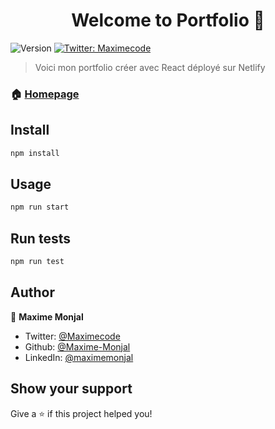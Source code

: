 <h1 align="center">Welcome to Portfolio 👋</h1>
<p>
  <img alt="Version" src="https://img.shields.io/badge/version-0.1.0-blue.svg?cacheSeconds=2592000" />
  <a href="https://twitter.com/Maximecode" target="_blank">
    <img alt="Twitter: Maximecode" src="https://img.shields.io/twitter/follow/Maximecode.svg?style=social" />
  </a>
</p>

> Voici mon portfolio créer avec React déployé sur Netlify

### 🏠 [Homepage](https://maxime-monjal.netlify.app/)

## Install

```sh
npm install
```

## Usage

```sh
npm run start
```

## Run tests

```sh
npm run test
```

## Author

👤 **Maxime Monjal**

* Twitter: [@Maximecode](https://twitter.com/Maximecode)
* Github: [@Maxime-Monjal](https://github.com/Maxime-Monjal)
* LinkedIn: [@maximemonjal](https://linkedin.com/in/maximemonjal)

## Show your support

Give a ⭐️ if this project helped you!
